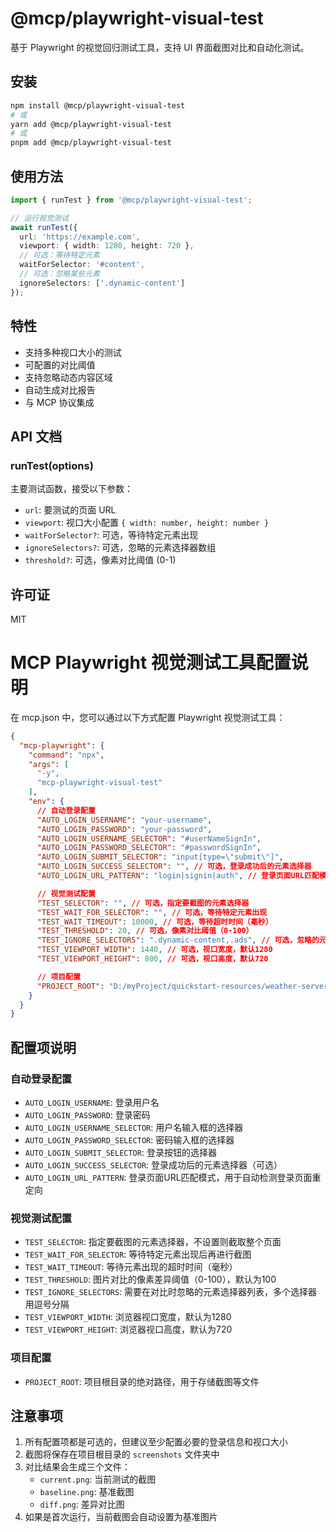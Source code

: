 # @mcp/playwright-visual-test

基于 Playwright 的视觉回归测试工具，支持 UI 界面截图对比和自动化测试。

## 安装

```bash
npm install @mcp/playwright-visual-test
# 或
yarn add @mcp/playwright-visual-test
# 或
pnpm add @mcp/playwright-visual-test
```

## 使用方法

```typescript
import { runTest } from '@mcp/playwright-visual-test';

// 运行视觉测试
await runTest({
  url: 'https://example.com',
  viewport: { width: 1280, height: 720 },
  // 可选：等待特定元素
  waitForSelector: '#content',
  // 可选：忽略某些元素
  ignoreSelectors: ['.dynamic-content']
});
```

## 特性

- 支持多种视口大小的测试
- 可配置的对比阈值
- 支持忽略动态内容区域
- 自动生成对比报告
- 与 MCP 协议集成

## API 文档

### runTest(options)

主要测试函数，接受以下参数：

- `url`: 要测试的页面 URL
- `viewport`: 视口大小配置 `{ width: number, height: number }`
- `waitForSelector?`: 可选，等待特定元素出现
- `ignoreSelectors?`: 可选，忽略的元素选择器数组
- `threshold?`: 可选，像素对比阈值 (0-1)

## 许可证

MIT 

# MCP Playwright 视觉测试工具配置说明

在 mcp.json 中，您可以通过以下方式配置 Playwright 视觉测试工具：

```json
{
  "mcp-playwright": {
    "command": "npx",
    "args": [
      "-y",
      "mcp-playwright-visual-test"
    ],
    "env": {
      // 自动登录配置
      "AUTO_LOGIN_USERNAME": "your-username",
      "AUTO_LOGIN_PASSWORD": "your-password",
      "AUTO_LOGIN_USERNAME_SELECTOR": "#userNameSignIn",
      "AUTO_LOGIN_PASSWORD_SELECTOR": "#passwordSignIn",
      "AUTO_LOGIN_SUBMIT_SELECTOR": "input[type=\"submit\"]",
      "AUTO_LOGIN_SUCCESS_SELECTOR": "", // 可选，登录成功后的元素选择器
      "AUTO_LOGIN_URL_PATTERN": "login|signin|auth", // 登录页面URL匹配模式

      // 视觉测试配置
      "TEST_SELECTOR": "", // 可选，指定要截图的元素选择器
      "TEST_WAIT_FOR_SELECTOR": "", // 可选，等待特定元素出现
      "TEST_WAIT_TIMEOUT": 10000, // 可选，等待超时时间（毫秒）
      "TEST_THRESHOLD": 20, // 可选，像素对比阈值（0-100）
      "TEST_IGNORE_SELECTORS": ".dynamic-content,.ads", // 可选，忽略的元素选择器，用逗号分隔
      "TEST_VIEWPORT_WIDTH": 1440, // 可选，视口宽度，默认1280
      "TEST_VIEWPORT_HEIGHT": 800, // 可选，视口高度，默认720

      // 项目配置
      "PROJECT_ROOT": "D:/myProject/quickstart-resources/weather-server-typescript" // 项目根目录路径
    }
  }
}
```

## 配置项说明

### 自动登录配置

- `AUTO_LOGIN_USERNAME`: 登录用户名
- `AUTO_LOGIN_PASSWORD`: 登录密码
- `AUTO_LOGIN_USERNAME_SELECTOR`: 用户名输入框的选择器
- `AUTO_LOGIN_PASSWORD_SELECTOR`: 密码输入框的选择器
- `AUTO_LOGIN_SUBMIT_SELECTOR`: 登录按钮的选择器
- `AUTO_LOGIN_SUCCESS_SELECTOR`: 登录成功后的元素选择器（可选）
- `AUTO_LOGIN_URL_PATTERN`: 登录页面URL匹配模式，用于自动检测登录页面重定向

### 视觉测试配置

- `TEST_SELECTOR`: 指定要截图的元素选择器，不设置则截取整个页面
- `TEST_WAIT_FOR_SELECTOR`: 等待特定元素出现后再进行截图
- `TEST_WAIT_TIMEOUT`: 等待元素出现的超时时间（毫秒）
- `TEST_THRESHOLD`: 图片对比的像素差异阈值（0-100），默认为100
- `TEST_IGNORE_SELECTORS`: 需要在对比时忽略的元素选择器列表，多个选择器用逗号分隔
- `TEST_VIEWPORT_WIDTH`: 浏览器视口宽度，默认为1280
- `TEST_VIEWPORT_HEIGHT`: 浏览器视口高度，默认为720

### 项目配置

- `PROJECT_ROOT`: 项目根目录的绝对路径，用于存储截图等文件

## 注意事项

1. 所有配置项都是可选的，但建议至少配置必要的登录信息和视口大小
2. 截图将保存在项目根目录的 `screenshots` 文件夹中
3. 对比结果会生成三个文件：
   - `current.png`: 当前测试的截图
   - `baseline.png`: 基准截图
   - `diff.png`: 差异对比图
4. 如果是首次运行，当前截图会自动设置为基准图片 